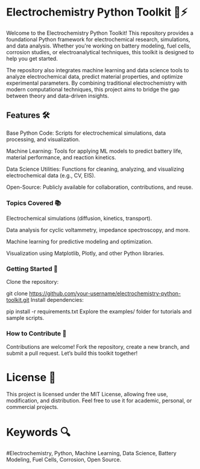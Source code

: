 # Electrochemistry Python Toolkit 🧪⚡

Welcome to the Electrochemistry Python Toolkit! This repository provides a foundational Python framework for electrochemical research, simulations, and data analysis. Whether you're working on battery modeling, fuel cells, corrosion studies, or electroanalytical techniques, this toolkit is designed to help you get started.

The repository also integrates machine learning and data science tools to analyze electrochemical data, predict material properties, and optimize experimental parameters. By combining traditional electrochemistry with modern computational techniques, this project aims to bridge the gap between theory and data-driven insights.

## Features 🛠️

Base Python Code: Scripts for electrochemical simulations, data processing, and visualization.

Machine Learning: Tools for applying ML models to predict battery life, material performance, and reaction kinetics.

Data Science Utilities: Functions for cleaning, analyzing, and visualizing electrochemical data (e.g., CV, EIS).

Open-Source: Publicly available for collaboration, contributions, and reuse.

### Topics Covered 📚

Electrochemical simulations (diffusion, kinetics, transport).

Data analysis for cyclic voltammetry, impedance spectroscopy, and more.

Machine learning for predictive modeling and optimization.

Visualization using Matplotlib, Plotly, and other Python libraries.

### Getting Started 🚀

Clone the repository:

git clone https://github.com/your-username/electrochemistry-python-toolkit.git
Install dependencies:

pip install -r requirements.txt
Explore the examples/ folder for tutorials and sample scripts.

### How to Contribute 🤝

Contributions are welcome! Fork the repository, create a new branch, and submit a pull request. Let’s build this toolkit together!

# License 📜

This project is licensed under the MIT License, allowing free use, modification, and distribution. Feel free to use it for academic, personal, or commercial projects.

# Keywords 🔍

#Electrochemistry, Python, Machine Learning, Data Science, Battery Modeling, Fuel Cells, Corrosion, Open Source.
